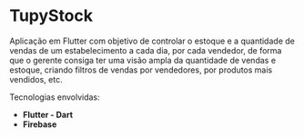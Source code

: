 # TupyStock

Aplicação em Flutter com objetivo de controlar o estoque e a quantidade de vendas de um estabelecimento a cada dia, por cada vendedor, de forma que o gerente consiga ter uma visão ampla da quantidade de vendas e estoque, criando filtros de vendas por vendedores, por produtos mais vendidos, etc.

Tecnologias envolvidas:
- **Flutter - Dart**
- **Firebase**
